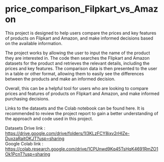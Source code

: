 # price_comparison_Filpkart_vs_Amazon
This project is designed to help users compare the prices and key features of products on Flipkart and Amazon, and make informed decisions based on the available information.<br>

The project works by allowing the user to input the name of the product they are interested in. The code then searches the Flipkart and Amazon datasets for the product and retrieves the relevant details, including the prices and key features. The comparison data is then presented to the user in a table or other format, allowing them to easily see the differences between the products and make an informed decision.

Overall, this can be a helpful tool for users who are looking to compare prices and features of products on Flipkart and Amazon, and make informed purchasing decisions.

Links to the datasets and the Colab notebook can be found here. It is recommended to review the project report to gain a better understanding of the approach and code used in this project.

Datasets Drive link : https://drive.google.com/drive/folders/1l3KLzFCY8ixv2rHlZe-DuxzaRaitOKJT?usp=sharing <br>
Google Colab link   : https://colab.research.google.com/drive/1CPUnwd9Kq45TsHqK4691RmZO1Ok1PcnT?usp=sharing


